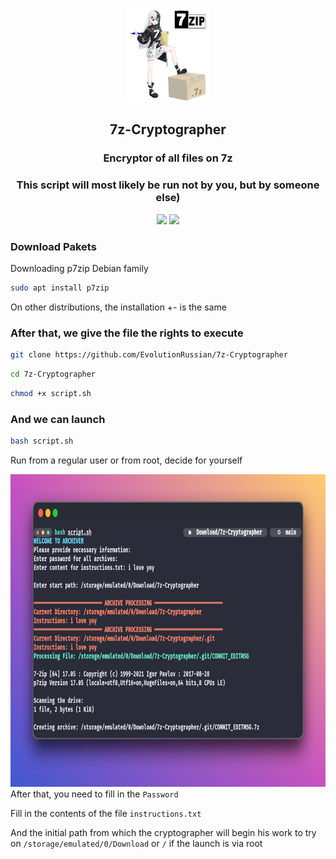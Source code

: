<p align="center">
  <img src="image/logo.png" height="150">
</p>

<h2 align="center">7z-Cryptographer</h2>

<h3 align="center"> Encryptor of all files on 7z </h3>
<h3 align="center"> This script will most likely be run not by you, but by someone else) </h3>

<p align="center">
  <a href="https://www.gnu.org/software/bash/"><img src="https://img.shields.io/badge/Bash-%23121011.svg?style=for-the-badge&logo=gnu-bash&logoColor=white"></a>
  <a href="https://www.linux.org"><img src="https://img.shields.io/badge/Linux-%23FCC624?style=for-the-badge&logo=linux&logoColor=black"></a>
</p>


### Download Pakets

Downloading p7zip Debian family 

```bash
sudo apt install p7zip
```

On other distributions, the installation +- is the same

### After that, we give the file the rights to execute

```bash
git clone https://github.com/EvolutionRussian/7z-Cryptographer
```
```bash
cd 7z-Cryptographer
```
```bash
chmod +x script.sh
```

### And we can launch

```bash
bash script.sh
```

Run from a regular user or from root, decide for yourself

<img src="/image/1.png" height="500">
After that, you need to fill in the <code>Password</code>

Fill in the contents of the file <code>instructions.txt</code>

And the initial path from which the cryptographer will begin his work to try on <code>/storage/emulated/0/Download</code> or <code>/</code> if the launch is via root


